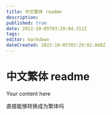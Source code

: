 ```yaml
---
title: 中文繁体 readme
description: 
published: true
date: 2022-10-05T03:29:04.311Z
tags: 
editor: markdown
dateCreated: 2022-10-05T03:29:02.868Z
---
```


# 中文繁体 readme
Your content here


直接能够转换成为繁体吗 

